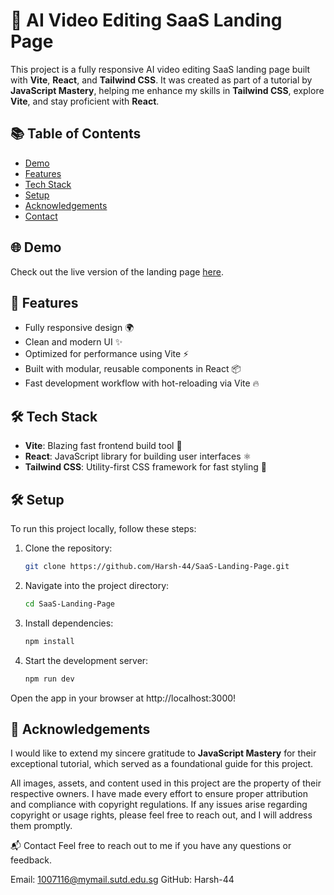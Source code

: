 # 🎥 AI Video Editing SaaS Landing Page

This project is a fully responsive AI video editing SaaS landing page built with **Vite**, **React**, and **Tailwind CSS**. It was created as part of a tutorial by **JavaScript Mastery**, helping me enhance my skills in **Tailwind CSS**, explore **Vite**, and stay proficient with **React**.

## 📚 Table of Contents
- [Demo](#demo)
- [Features](#features)
- [Tech Stack](#tech-stack)
- [Setup](#setup)
- [Acknowledgements](#acknowledgements)
- [Contact](#contact)

## 🌐 Demo
Check out the live version of the landing page [here](#).

## 🚀 Features
- Fully responsive design 🌍
- Clean and modern UI ✨
- Optimized for performance using Vite ⚡
- Built with modular, reusable components in React 📦
- Fast development workflow with hot-reloading via Vite 🔥

## 🛠️ Tech Stack
- **Vite**: Blazing fast frontend build tool 🚀
- **React**: JavaScript library for building user interfaces ⚛️
- **Tailwind CSS**: Utility-first CSS framework for fast styling 🎨

## 🛠️ Setup
To run this project locally, follow these steps:

1. Clone the repository:
   ```bash
   git clone https://github.com/Harsh-44/SaaS-Landing-Page.git

2. Navigate into the project directory:
   ```bash
   cd SaaS-Landing-Page
3. Install dependencies:

   ```bash
   npm install

4. Start the development server:

   ```bash
   npm run dev

Open the app in your browser at http://localhost:3000!

## 🙏 Acknowledgements
I would like to extend my sincere gratitude to **JavaScript Mastery** for their exceptional tutorial, which served as a foundational guide for this project. 

All images, assets, and content used in this project are the property of their respective owners. I have made every effort to ensure proper attribution and compliance with copyright regulations. If any issues arise regarding copyright or usage rights, please feel free to reach out, and I will address them promptly.

📬 Contact
Feel free to reach out to me if you have any questions or feedback.

Email: 1007116@mymail.sutd.edu.sg
GitHub: Harsh-44
